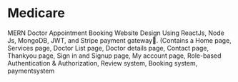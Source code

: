 # Medicare
MERN Doctor Appointment Booking Website Design Using ReactJs, Node Js, MongoDB, JWT, and Stripe payment gateway💪. (Contains a Home page, Services page, Doctor List page, Doctor details page, Contact page, Thankyou page, Sign in and Signup page, My account page, Role-based Authentication &amp; Authorization, Review system, Booking system, paymentsystem
